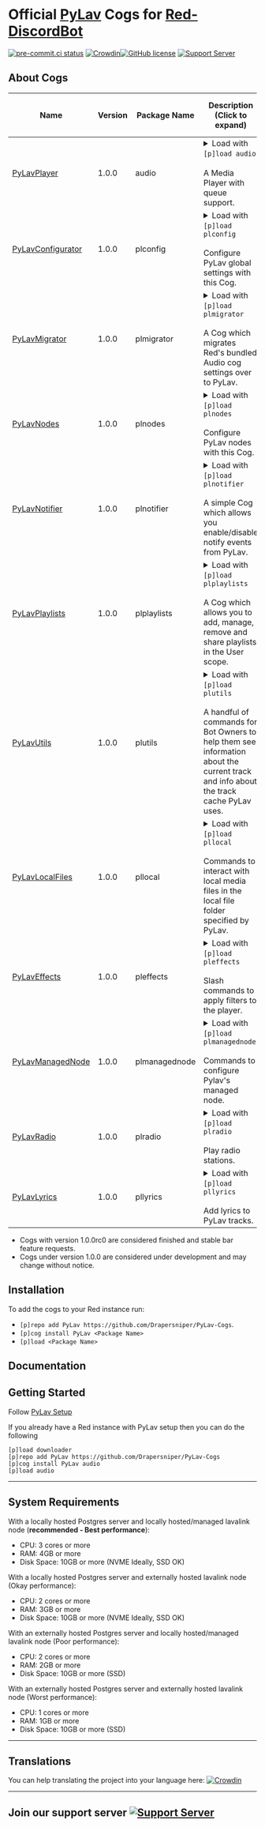 # Official [PyLav](https://github.com/Drapersniper/Py-Lav) Cogs for [Red-DiscordBot](https://github.com/Cog-Creators/Red-DiscordBot)
[![pre-commit.ci status](https://results.pre-commit.ci/badge/github/Drapersniper/Audio/master.svg)](https://results.pre-commit.ci/latest/github/Drapersniper/Audio/master)
[![Crowdin](https://badges.crowdin.net/pylav/localized.svg)](https://crowdin.com/project/pylav)[![GitHub license](https://img.shields.io/github/license/Drapersniper/Py-Lav.svg)](https://github.com/Drapersniper/Py-Lav/blob/master/LICENSE)
[![Support Server](https://img.shields.io/discord/970987707834720266)](https://discord.com/invite/Sjh2TSCYQB)

About Cogs
---------------------------

| Name                                | Version   | Package Name  | Description (Click to expand)                                                                                                                                                                                                                                                                                                                                                                                                                                                                                                                | Has Slash commands                                         | Has Context menus commands             | Authors                                   |
|-------------------------------------|-----------|---------------|----------------------------------------------------------------------------------------------------------------------------------------------------------------------------------------------------------------------------------------------------------------------------------------------------------------------------------------------------------------------------------------------------------------------------------------------------------------------------------------------------------------------------------------------|------------------------------------------------------------|----------------------------------------|-------------------------------------------|
| [PyLavPlayer](./audio)              | 1.0.0     | audio         | <details><summary>Load with `[p]load audio`<br/><br/>A Media Player with queue support.<br/></summary><br/>Installing this cog will replace the bundled Audio cog, to revert this simply uninstall this cog.<br/><br/>With support for player history, playlist enqueuing, multiple source searches, multiple queries per command, seek, pause, stop, disconnect, summon, queue repeat<br/><br/>With the context menus you can enqueue spotify songs others are currently listening to or search a message for enqueue-able terms.</details> | Yes (15 root level slash command and 4 text-only commands) | Yes (2, 1 for user and 1 for messages) | [Draper](https://github.com/Drapersniper) |
| [PyLavConfigurator](./audio)        | 1.0.0     | plconfig      | <details><summary>Load with `[p]load plconfig`<br/><br/>Configure PyLav global settings with this Cog.<br/></summary><br/>Used to change toggle the status and behaviour of the managed node as well as changing the localtracks folder.</details>                                                                                                                                                                                                                                                                                           | No  (1 text-only command)                                  | No                                     | [Draper](https://github.com/Drapersniper) |
| [PyLavMigrator](./plmigrator)       | 1.0.0     | plmigrator    | <details><summary>Load with `[p]load plmigrator`<br/><br/>A Cog which migrates Red's bundled Audio cog settings over to PyLav.<br/></summary><br/>This Cog migrates all playlists, shared global and server settings, with the exception of the per server maximum volume<br/>**DO NOT RUN** run the migration command if you already been used PyLav cogs for a while as it will replace any existing conflicting setting with the values from the Red Audio cog settings.</details>                                                        | No  (1 text-only command)                                  | No                                     | [Draper](https://github.com/Drapersniper) |
| [PyLavNodes](./plnodes)             | 1.0.0     | plnodes       | <details><summary>Load with `[p]load plnodes`<br/><br/>Configure PyLav nodes with this Cog.<br/></summary><br/>This Cog allows you to add, managed and remove additional nodes from PyLav.</details>                                                                                                                                                                                                                                                                                                                                         | No  (1 text-only command)                                  | No                                     | [Draper](https://github.com/Drapersniper) |
| [PyLavNotifier](./plnotifier)       | 1.0.0     | plnotifier    | <details><summary>Load with `[p]load plnotifier`<br/><br/>A simple Cog which allows you enable/disable notify events from PyLav.<br/></summary><br/>This Cog allows you to use granularity when disabling/enabling events so that they are sent to the specified channel in your Discord server, useful for server owners who wish to see when a user takes a certain action in PyLav such as enqueueing tracks.</details>                                                                                                                   | No  (1 text-only command)                                  | No                                     | [Draper](https://github.com/Drapersniper) |
| [PyLavPlaylists](./plplaylists)     | 1.0.0     | plplaylists   | <details><summary>Load with `[p]load plplaylists`<br/><br/>A Cog which allows you to add, manage, remove and share playlists in the User scope.<br/></summary><br/>Playlists created using this Cog can be shared across servers and support all inputs supported by PyLav.</details>                                                                                                                                                                                                                                                        | Yes (1 root level slash command)                           | No                                     | [Draper](https://github.com/Drapersniper) |
| [PyLavUtils](./plutils)             | 1.0.0     | plutils       | <details><summary>Load with `[p]load plutils`<br/><br/>A handful of commands for Bot Owners to help them see information about the current track and info about the track cache PyLav uses.</summary></details>                                                                                                                                                                                                                                                                                                                              | No  (1 text-only group command)                            | No                                     | [Draper](https://github.com/Drapersniper) |
| [PyLavLocalFiles](./pllocal)        | 1.0.0     | pllocal       | <details><summary>Load with `[p]load pllocal`<br/><br/>Commands to interact with local media files in the local file folder specified by PyLav.</summary>The local file folder is configured using the PyLavConfigurator Cog, this allows you to play a plethora local files assuming Lavalink supports both the file and codecs, a list of all fully and partially supported files can be seen [here](https://github.com/Drapersniper/PyLav/blob/7adb351798f40be0086ecab6f7c51a5f36139449/pylav/localfiles/__init__.py#L12).</details>      | Yes (1 root level slash command and 1 text-only command)   | No                                     | [Draper](https://github.com/Drapersniper) |
| [PyLavEffects](./pleffects)         | 1.0.0     | pleffects     | <details><summary>Load with `[p]load pleffects`<br/><br/>Slash commands to apply filters to the player.</summary>Effects supported are Channel Mix, Distortion, Karaoke, LowPass, Rotation, Timescale, Tremolo, Vibrato and Equalizer using these effects in conjunction, allows you to achieve some really cool effects such as Nightcore and Vaporwave.</details>                                                                                                                                                                          | Yes (1 root level slash command and 1 text-only command)   | No                                     | [Draper](https://github.com/Drapersniper) |
| [PyLavManagedNode](./plmanagednode) | 1.0.0     | plmanagednode | <details><summary>Load with `[p]load plmanagednode`<br/><br/>Commands to configure Pylav's managed node.</summary>This cog will allow you to enable/disable functionality of PyLav's managed node, the node can be disabled using the PyLavConfigurator Cog</details>                                                                                                                                                                                                                                                                        | No  (1 text-only command)                                  | No                                     | [Draper](https://github.com/Drapersniper) |
| [PyLavRadio](./plradio)             | 1.0.0     | plradio       | <details><summary>Load with `[p]load plradio`<br/><br/>Play radio stations.</summary>This cog allows you to interact with 30,000+ radio stations.</details>                                                                                                                                                                                                                                                                                                                                                                                  | Yes (1 root level slash command)                           | No                                     | [Draper](https://github.com/Drapersniper) |
| [PyLavLyrics](./pllyrics)           | 1.0.0     | pllyrics      | <details><summary>Load with `[p]load pllyrics`<br/><br/>Add lyrics to PyLav tracks.</summary>This cog allows you to search for and display track lyrics.</details>                                                                                                                                                                                                                                                                                                                                                                           | No  (1 text-only command)                                  | No                                     | [Draper](https://github.com/Drapersniper) |

* Cogs with version 1.0.0rc0 are considered finished and stable bar feature requests.
* Cogs under version 1.0.0 are considered under development and may change without notice.

Installation
---------------------------
To add the cogs to your Red instance run:
- `[p]repo add PyLav https://github.com/Drapersniper/PyLav-Cogs`.
- `[p]cog install PyLav <Package Name>`
- `[p]load <Package Name>`

Documentation
---------------------------

Getting Started
-------------------------------------
Follow [PyLav Setup](https://github.com/Drapersniper/PyLav/blob/master/SETUP.md)


If you already have a Red instance with PyLav setup then you can do the following
```
[p]load downloader
[p]repo add PyLav https://github.com/Drapersniper/PyLav-Cogs
[p]cog install PyLav audio
[p]load audio
```
------------------------------------
System Requirements
------------------------------------
With a locally hosted Postgres server and locally hosted/managed lavalink node (**recommended - Best performance**):
- CPU: 3 cores or more
- RAM: 4GB or more
- Disk Space: 10GB or more (NVME Ideally, SSD OK)

With a locally hosted Postgres server and externally hosted lavalink node (Okay performance):
- CPU: 2 cores or more
- RAM: 3GB or more
- Disk Space: 10GB or more (NVME Ideally, SSD OK)

With an externally hosted Postgres server and locally hosted/managed lavalink node (Poor performance):
- CPU: 2 cores or more
- RAM: 2GB or more
- Disk Space: 10GB or more (SSD)

With an externally hosted Postgres server and externally hosted lavalink node (Worst performance):
- CPU: 1 cores or more
- RAM: 1GB or more
- Disk Space: 10GB or more (SSD)
------------------------------------
Translations
------------------------------------
You can help translating the project into your language here:
[![Crowdin](https://badges.crowdin.net/pylav/localized.svg)](https://crowdin.com/project/pylav)

------------------------------

## Join our support server [![Support Server](https://img.shields.io/discord/970987707834720266?style=social)](https://discord.com/invite/Sjh2TSCYQB)
